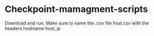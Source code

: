 # Checkpoint-mamagment-scripts

Download and run. Make sure to name the .csv file host.csv with the headers hostname	host_ip
